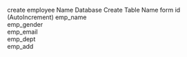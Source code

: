 
  create employee Name Database 
  Create Table Name form 
id	(AutoIncrement)
emp_name	
emp_gender	
emp_email	
emp_dept	
emp_add
